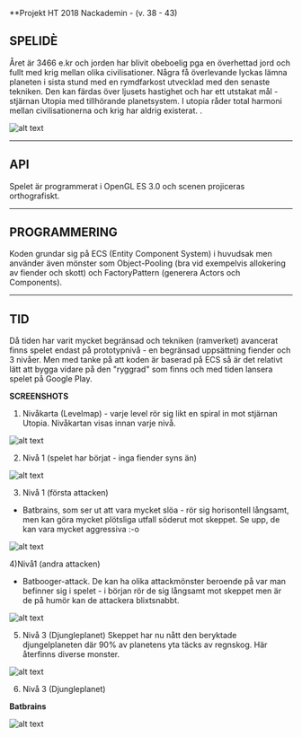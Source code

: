 

**Projekt HT 2018 Nackademin - (v. 38 - 43)

## SPELIDÈ

Året är 3466 e.kr och jorden har blivit obeboelig pga en överhettad jord och fullt med krig mellan olika civilisationer. Några få överlevande lyckas lämna planeten i sista stund med en rymdfarkost utvecklad med den senaste tekniken. Den kan färdas över ljusets hastighet och har ett utstakat mål - stjärnan Utopia med tillhörande planetsystem. I utopia råder total harmoni mellan civilisationerna och krig har aldrig existerat.
.<br>

![alt text](http://fininfo.se/images/spaceshooter.jpg)


-------------------------------------------------------------------------------------------------------------------

## API

Spelet är programmerat i OpenGL ES 3.0 och scenen projiceras orthografiskt. 

-------------------------------------------------------------------------------------------------------------------

## PROGRAMMERING

Koden grundar sig på ECS (Entity Component System) i huvudsak men använder även mönster som Object-Pooling (bra vid exempelvis allokering av fiender och skott) och FactoryPattern (generera Actors och Components). 

------------------------------------------------------------------------------------------------------------------------

## TID

Då tiden har varit mycket begränsad och tekniken (ramverket) avancerat finns spelet endast på prototypnivå - en begränsad uppsättning fiender och 3 nivåer. Men med tanke på att koden är baserad på ECS så är det relativt lätt att bygga vidare på den "ryggrad" som finns och med tiden lansera spelet på Google Play.

**SCREENSHOTS**

1) Nivåkarta (Levelmap) - varje level rör sig likt en spiral in mot stjärnan Utopia. Nivåkartan visas innan varje nivå.

![alt text](http://fininfo.se/images/Screenshot_20190217-115255_Intergalactica.jpg)

2) Nivå 1 (spelet har börjat - inga fiender syns än)

![alt text](http://fininfo.se/images/Screenshot_20190217-115306_Intergalactica.jpg)

3) Nivå 1 (första attacken)
- Batbrains, som ser ut att vara mycket slöa - rör sig horisontell långsamt, men kan göra mycket plötsliga utfall söderut mot skeppet.
Se upp, de kan vara mycket aggressiva :-o

![alt text](http://fininfo.se/images/Screenshot_20190217-115310_Intergalactica.jpg)

4)Nivå1 (andra attacken)
- Batbooger-attack. De kan ha olika attackmönster beroende på var man befinner sig i spelet - i början rör de sig långsamt mot skeppet men är de på humör kan de attackera blixtsnabbt.

![alt text](http://fininfo.se/images/Screenshot_20190217-115339_Intergalactica.jpg)

5) Nivå 3 (Djungleplanet)
Skeppet har nu nått den beryktade djungelplaneten där 90% av planetens yta täcks av regnskog. Här återfinns diverse monster.

![alt text](http://fininfo.se/images/Screenshot_20190217-115414_Intergalactica.jpg)

6) Nivå 3 (Djungleplanet)

**Batbrains**

![alt text](http://fininfo.se/images/Screenshot_20190217-115417_Intergalactica.jpg)



